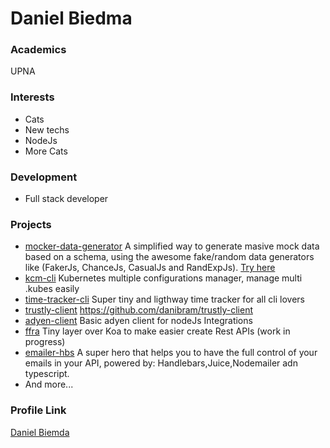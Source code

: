 # Daniel Biedma

### Academics

UPNA

### Interests

- Cats
- New techs
- NodeJs
- More Cats

### Development

- Full stack developer

### Projects

- [mocker-data-generator](https://github.com/danibram/mocker-data-generator) A simplified way to generate masive mock data based on a schema, using the awesome fake/random data generators like (FakerJs, ChanceJs, CasualJs and RandExpJs). [Try here](https://danibram.github.io/mocker-data-generator/)
- [kcm-cli](https://github.com/danibram/k8s-configuration-manager) Kubernetes multiple configurations manager, manage multi .kubes easily
- [time-tracker-cli](https://github.com/danibram/time-tracker-cli) Super tiny and ligthway time tracker for all cli lovers
- [trustly-client](https://github.com/danibram/trustly-client) https://github.com/danibram/trustly-client
- [adyen-client](https://github.com/danibram/adyen-client) Basic adyen client for nodeJs Integrations
- [ffra](https://github.com/danibram/ffra) Tiny layer over Koa to make easier create Rest APIs (work in progress)
- [emailer-hbs](https://github.com/danibram/emailer-hbs) A super hero that helps you to have the full control of your emails in your API, powered by: Handlebars,Juice,Nodemailer adn typescript.
- And more...

### Profile Link

[Daniel Biemda](https://github.com/danibram)
